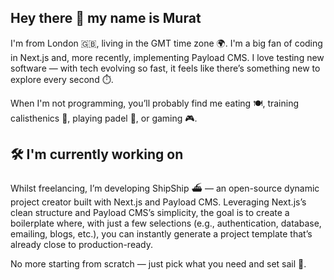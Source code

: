## Hey there 👋 my name is Murat

I'm from London 🇬🇧, living in the GMT time zone 🌍. I'm a big fan of coding in Next.js and, more recently, implementing Payload CMS. I love testing new software — with tech evolving so fast, it feels like there’s something new to explore every second ⏱️.

When I'm not programming, you’ll probably find me eating 🍽️, training calisthenics 🤸, playing padel 🎾, or gaming 🎮.



## 🛠️ I'm currently working on 

Whilst freelancing, I’m developing ShipShip ⛴️ — an open-source dynamic project creator built with Next.js and Payload CMS. Leveraging Next.js’s clean structure and Payload CMS’s simplicity, the goal is to create a boilerplate where, with just a few selections (e.g., authentication, database, emailing, blogs, etc.), you can instantly generate a project template that’s already close to production-ready.

No more starting from scratch — just pick what you need and set sail 🚀.
